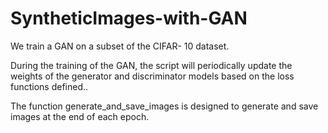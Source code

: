 # SyntheticImages-with-GAN
We train a GAN on a subset of the CIFAR- 10 dataset. 

During the training of the GAN, the script will periodically update the weights of the generator and discriminator models based on the loss functions defined..

The function generate_and_save_images is designed to generate and save images at the end of each epoch. 
